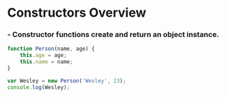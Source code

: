 # Constructors Overview

### - Constructor functions create and return an object instance.

```javascript
function Person(name, age) {
	this.age = age;
	this.name = name;
}

var Wesley = new Person('Wesley', 23);
console.log(Wesley);
```
